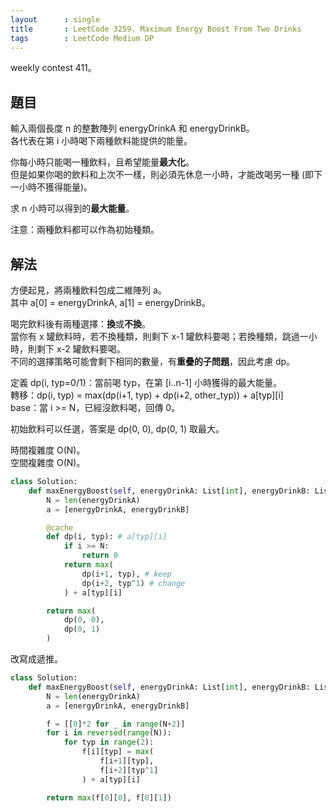 ```yaml
---
layout      : single
title       : LeetCode 3259. Maximum Energy Boost From Two Drinks
tags        : LeetCode Medium DP
---
```

weekly contest 411。  

## 題目

輸入兩個長度 n 的整數陣列 energyDrinkA 和 energyDrinkB。  
各代表在第 i 小時喝下兩種飲料能提供的能量。  

你每小時只能喝一種飲料，且希望能量**最大化**。  
但是如果你喝的飲料和上次不一樣，則必須先休息一小時，才能改喝另一種 (即下一小時不獲得能量)。  

求 n 小時可以得到的**最大能量**。  

注意：兩種飲料都可以作為初始種類。  

## 解法

方便起見，將兩種飲料包成二維陣列 a。  
其中 a[0] = energyDrinkA, a[1] = energyDrinkB。  

喝完飲料後有兩種選擇：**換**或**不換**。  
當你有 x 罐飲料時，若不換種類，則剩下 x-1 罐飲料要喝；若換種類，跳過一小時，則剩下 x-2 罐飲料要喝。  
不同的選擇策略可能會剩下相同的數量，有**重疊的子問題**，因此考慮 dp。  

定義 dp(i, typ=0/1)：當前喝 typ，在第 [i..n-1] 小時獲得的最大能量。  
轉移：dp(i, typ) = max(dp(i+1, typ) + dp(i+2, other_typ)) + a[typ][i]  
base：當 i >= N，已經沒飲料喝，回傳 0。  

初始飲料可以任選，答案是 dp(0, 0), dp(0, 1) 取最大。  

時間複雜度 O(N)。  
空間複雜度 O(N)。  

```python
class Solution:
    def maxEnergyBoost(self, energyDrinkA: List[int], energyDrinkB: List[int]) -> int:
        N = len(energyDrinkA)
        a = [energyDrinkA, energyDrinkB]

        @cache
        def dp(i, typ): # a[typ][i]
            if i >= N:
                return 0
            return max(
                dp(i+1, typ), # keep
                dp(i+2, typ^1) # change
            ) + a[typ][i]

        return max(
            dp(0, 0),
            dp(0, 1)
        )
```

改寫成遞推。  

```python
class Solution:
    def maxEnergyBoost(self, energyDrinkA: List[int], energyDrinkB: List[int]) -> int:
        N = len(energyDrinkA)
        a = [energyDrinkA, energyDrinkB]

        f = [[0]*2 for _ in range(N+2)]
        for i in reversed(range(N)):
            for typ in range(2):
                f[i][typ] = max(
                    f[i+1][typ],
                    f[i+2][typ^1]
                ) + a[typ][i]

        return max(f[0][0], f[0][1])
```
